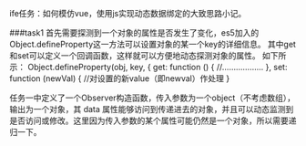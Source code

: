ife任务：如何模仿vue，使用js实现动态数据绑定的大致思路小记。

###task1
首先需要探测到一个对象的属性是否发生了变化，es5加入的Object.defineProperty这一方法可以设置对象的某一个key的详细信息。
其中get和set可以定义一个回调函数，这样就可以方便地动态探测对象的属性。
如下所示：
Object.defineProperty(obj, key, {
    get: function () {
        //………………
    },
    set: function (newVal) {
        //对设置的新value（即newval）作处理
    }

任务一中定义了一个Observer构造函数，传入参数为一个object（不考虑数组），输出为一个对象，其 data 属性能够访问到传递进去的对象，并且可以动态监测到是否访问或修改。这里因为传入参数的某个属性可能仍然是一个对象，所以需要递归一下。
